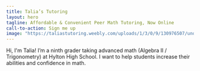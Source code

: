 ```yaml
---
title: Talia’s Tutoring
layout: hero
tagline: Affordable & Convenient Peer Math Tutoring, Now Online
call-to-action: Sign me up
image: "https://taliastutoring.weebly.com/uploads/1/3/0/9/130976507/undraw-software-engineer-lvl5-hair-color_orig.png"
---
```


Hi, I'm Talia! I’m a ninth grader taking advanced math (Algebra II / Trigonometry) at Hylton High School. I want to help students increase their abilities and confidence in math.
